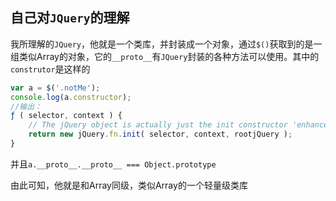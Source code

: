 ## 自己对`JQuery`的理解

我所理解的`JQuery`，他就是一个类库，并封装成一个对象，通过`$()`获取到的是一组类似Array的对象，它的`__proto__`有`JQuery`封装的各种方法可以使用。其中的`construtor`是这样的

```js
var a = $('.notMe');
console.log(a.constructor);
//输出：
ƒ ( selector, context ) {
    // The jQuery object is actually just the init constructor 'enhanced'
    return new jQuery.fn.init( selector, context, rootjQuery );
}
```

并且`a.__proto__.__proto__ === Object.prototype`

由此可知，他就是和Array同级，类似Array的一个轻量级类库



